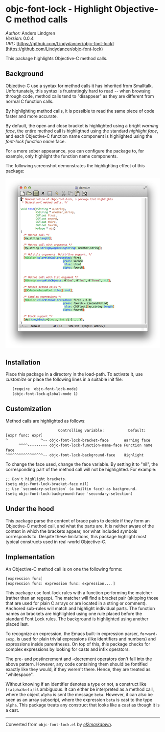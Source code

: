 # objc-font-lock - Highlight Objective-C method calls

*Author:* Anders Lindgren<br>
*Version:* 0.0.4<br>
*URL:* [https://github.com/Lindydancer/objc-font-lock](https://github.com/Lindydancer/objc-font-lock)<br>

This package highlights Objective-C method calls.

## Background

Objective-C use a syntax for method calls it has inherited from
Smalltalk. Unfortunately, this syntax is frustratingly hard to read
-- when browsing through code, method calls tend to "disappear" as
they are different from normal C function calls.

By highlighting method calls, it is possible to read the same piece
of code faster and more accurate.

By default, the open and close bracket is highlighted using a
bright *warning face*, the entire method call is highligthed using
the standard *highlight face*, and each Objective-C function name
component is highlighted using the *font-lock function name* face.

For a more sober appearance, you can configure the package to, for
example, only highlight the function name components.

The following screenshot demonstrates the highlighting effect of
this package:

![See doc/demo.png for screenshot](doc/demo.png)

## Installation

Place this package in a directory in the load-path. To activate it,
use *customize* or place the following lines in a suitable init
file:

       (require 'objc-font-lock-mode)
       (objc-font-lock-global-mode 1)

## Customization

Method calls are highlighted as follows:

                            Controlling variable:           Default:
    [expr func: expr]
    ^               ^-- objc-font-lock-bracket-face       Warning face
          ^^^^--------- objc-font-lock-function-name-face Function name face
    ^^^^^^^^^^^^^^^^^-- objc-font-lock-background-face    Highlight

To change the face used, change the face variable. By setting it to
"nil", the corresponding part of the method call will not be
highlighted. For example:

    ;; Don't highlight brackets.
    (setq objc-font-lock-bracket-face nil)
    ;; Use `secondary-selection` (a builtin face) as background.
    (setq objc-font-lock-background-face 'secondary-selection)

## Under the hood

This package parse the content of brace pairs to decide if they
form an Objective-C method call, and what the parts are. It is
neither aware of the context in which the brackets appear, nor what
included symbols corresponds to. Despite these limitations, this
package highlight most typical constructs used in real-world
Objective-C.

## Implementation

An Objective-C method call is on one the following forms:

    [expression func]
    [expression func: expression func: expression....]

This package use font-lock rules with a function performing the
matcher (rather than an regexp). The matcher will find a bracket
pair (skipping those that are used for plain C arrays or are
located in a string or comment). Anchored sub-rules will match and
highlight individual parts. The function names an brackets are
highlighted using one rule placed before the standard Font Lock
rules. The background is highlighted using another placed last.

To recognize an expression, the Emacs built-in expression parser,
`forward-sexp`, is used for plain trivial expressions (like
identifiers and numbers) and expressions inside parentheses. On top
of this, this package checks for complex expressions by looking for
casts and infix operators.

The pre- and postincrement and -decrement operators don't fall into
the above pattern. However, any code containing them should be
fontified exactly like they would, if they weren't there. Hence,
they are treated as "whitespace".

Without knowing if an identifier denotes a type or not, a construct
like `[(alpha)beta]` is ambiguous. It can either be interpreted as
a method call, where the object `alpha` is sent the message `beta`.
However, it can also be seen as an array subscript, where the
expression `beta` is cast to the type `alpha`. This package treats
any construct that looks like a cast as though it is a cast.


---
Converted from `objc-font-lock.el` by [*el2markdown*](https://github.com/Lindydancer/el2markdown).
